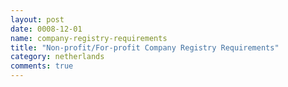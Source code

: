 ```yaml
---
layout: post
date: 0008-12-01
name: company-registry-requirements
title: "Non-profit/For-profit Company Registry Requirements"
category: netherlands
comments: true
---
```






